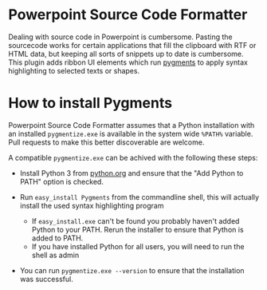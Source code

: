 # Powerpoint Source Code Formatter

Dealing with source code in Powerpoint is cumbersome. Pasting the sourcecode works for certain applications
that fill the clipboard with RTF or HTML data, but keeping all sorts of snippets up to date is cumbersome. 
This plugin adds ribbon UI elements which run [pygments](https://pygments.org/) to apply syntax highlighting 
to selected texts or shapes.



# How to install Pygments

Powerpoint Source Code Formatter assumes that a Python installation with an installed `pygmentize.exe` is 
available in the system wide `%PATH%` variable. Pull requests to make this better discoverable are welcome.

A compatible `pygmentize.exe` can be achived with the following these steps:

* Install Python 3 from [python.org](https://www.python.org/) and ensure that the "Add Python to PATH" option
  is checked.
* Run `easy_install Pygments` from the commandline shell, this will actually install the used syntax 
  highlighting program
  
  * If `easy_install.exe` can't be found you probably haven't added Python to your PATH. Rerun the installer
    to ensure that Python is added to PATH.
  * If you have installed Python for all users, you will need to run the shell as admin
* You can run `pygmentize.exe --version` to ensure that the installation was successful.